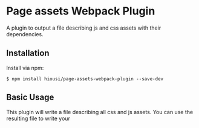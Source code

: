 Page assets Webpack Plugin
==========================

A plugin to output a file describing js and css assets with their dependencies. 

Installation
------------

Install via npm:
```shell
$ npm install hiousi/page-assets-webpack-plugin --save-dev
```

Basic Usage
-------------

This plugin will write a file describing all css and js assets. You can use the resulting file to write your <script> tags. 

Priority can help you sort assets in the page. Based on their dependency,  asset with priority 0 should be placed before priority 1. Note that the assets are well ordered inside the file, parents first and childs after. Here is a really simple webpack configuration:

```javascript
var path = require('path');
var PageAssetsWebpackPlugin = require('../..');

module.exports = {
  entry: './index.js',
  output: {
    path: path.join(__dirname, 'dist'),
    filename: 'style.js'
  },
  module: {
    loaders: [
      { test: /\.css$/, loader: 'style-loader!css-loader' },
    ]
  },
  plugins: [
    new PageAssetsWebpackPlugin()
  ]
};
```

Will output the dist/assets.json file containing:

```json
{
  "js": {
    "main": [
      {
        "id": "main",
        "path": "style.js",
        "priority": 10
      }
    ]
  },
  "css": {
    "main": []
  }
}
```

Custom Output format
------------

Use your own fonction to write a file in the format you want. Here is an example exporting YAML.
webpack.config.js

```javascript
var path = require('path');
var YAML = require('yamljs');
var ExtractTextPlugin = require("extract-text-webpack-plugin");
var PageAssetsWebpackPlugin = require('../..');

module.exports = {
  entry: './index.js',
  output: {
    path: path.join(__dirname, 'dist'),
    filename: 'style.js'
  },
  module: {
    rules: [
      { 
        test: /\.css$/, 
        use: ExtractTextPlugin.extract({
            fallback: "style-loader",
            use: "css-loader"
        }) 
      },

    ]
  },
  plugins: [
    new ExtractTextPlugin("[name].css"),
    new PageAssetsWebpackPlugin({
        filename: "assets.yml",
        format: function(data) {
          return YAML.stringify(data, 5);
        }

    })
  ]
};
```

assets.yml
```yaml
js:
    main:
        -
            id: main
            path: style.js
            priority: 10
css:
    main:
        -
            id: main
            path: main.css
            priority: 10
```

CommonsChunkPlugin
------------

The [CommonsChunkPlugin](https://webpack.js.org/plugins/commons-chunk-plugin/) is powerfull. It creates a separate file with common modules that are shared between pages. Go to examples/common to experiment how you can use it in conjonction of this plugin.
Here is a sample file output in JSON format.

```json
{
  "js": {
    "pageA": [
      {
        "id": "common",
        "path": "common.js",
        "priority": 20
      },
      {
        "id": "pageA",
        "path": "pageA.js",
        "priority": 30
      }
    ],
    "pageB": [
      {
        "id": "common",
        "path": "common.js",
        "priority": 20
      },
      {
        "id": "pageB",
        "path": "pageB.js",
        "priority": 30
      }
    ]
  },
  "css": {
    "pageA": [
      {
        "id": "common",
        "path": "common.css",
        "priority": 10
      },
      {
        "id": "pageA",
        "path": "pageA.css",
        "priority": 20
      }
    ],
    "pageB": [
      {
        "id": "common",
        "path": "common.css",
        "priority": 10
      }
    ]
  }
}
```

More examples
------------

More examples of usage can be found in folder ./examples
You can build all examples with:

```shell
$ npm run build:example
```

Support
------------

Please [open an issue](https://github.com/hiousi/page-assets-webpack-plugin/issues/new) for support.

Contributing
------------

Contributions are very very welcome!
Please contribute using [Github Flow](https://guides.github.com/introduction/flow/). Create a branch, add commits, and [open a pull request](https://github.com/hiousi/page-assets-webpack-plugin/compare/).